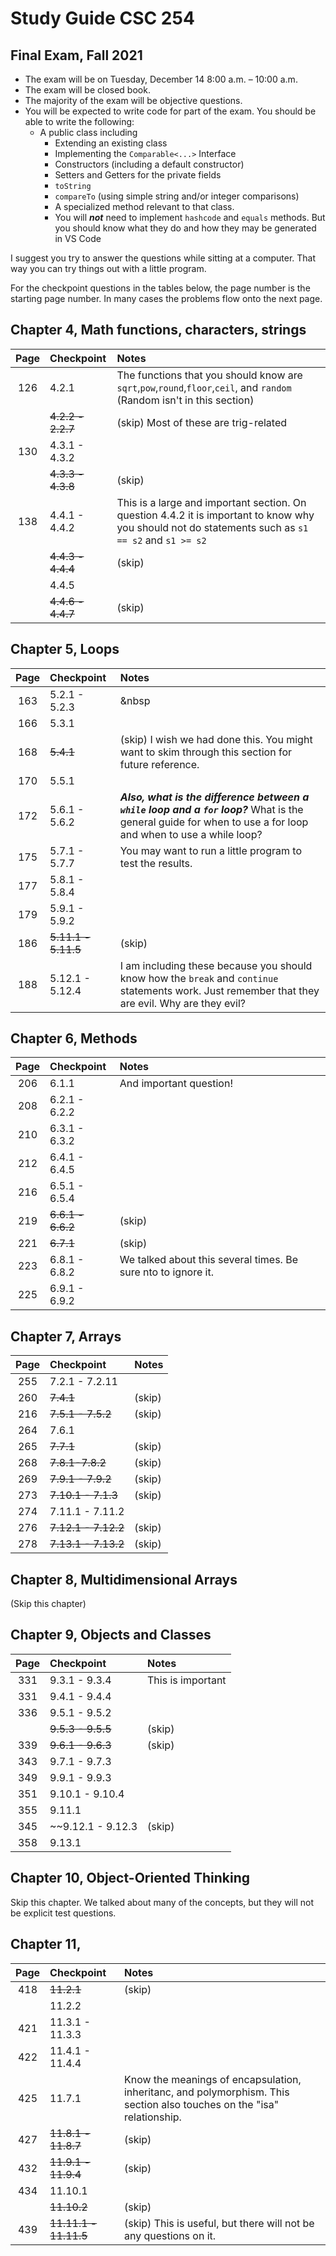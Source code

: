 # Study Guide CSC 254
## Final Exam, Fall 2021

* The exam will be on Tuesday, December 14	8:00 a.m. – 10:00 a.m.
* The exam will be closed book.
* The majority of the exam will be objective questions.  
* You will be expected to write code for part of the exam.  You should be able to write the following:
  * A public class including
    * Extending an existing class
    * Implementing the `Comparable<...>` Interface
    * Constructors (including a default constructor)
    * Setters and Getters for the private fields
    * `toString`
    * `compareTo` (using simple string and/or integer comparisons)
    * A specialized method relevant to that class.
    * You will ***not*** need to implement `hashcode` and `equals` methods.  But you should know what they do and how they may be generated in VS Code

I suggest you try to answer the questions while sitting at a computer.  That way you can try things out with a little program.

For the checkpoint questions in the tables below, the page number is the starting page number.  In many cases the problems flow onto the next page.

## Chapter 4, Math functions, characters, strings

Page|Checkpoint|Notes
:---:|:---|:---
126|4.2.1|The functions that you should know are `sqrt`,`pow`,`round`,`floor`,`ceil`, and `random` (Random isn't in this section) 
&nbsp;|~~4.2.2 - 2.2.7~~|(skip) Most of these are trig-related
130|4.3.1 - 4.3.2|&nbsp;
&nbsp;|~~4.3.3 - 4.3.8~~|(skip)
138|4.4.1 - 4.4.2|This is a large and important section.  On question 4.4.2 it is important to know why you should not do statements such as `s1 == s2` and `s1 >= s2`
&nbsp;|~~4.4.3 - 4.4.4~~|(skip)
&nbsp;|4.4.5|&nbsp;
&nbsp;|~~4.4.6 - 4.4.7~~|(skip)

## Chapter 5, Loops

Page|Checkpoint|Notes
:---:|:---|:---
163|5.2.1 - 5.2.3|&nbsp
166|5.3.1|
168|~~5.4.1~~|(skip) I wish we had done this.  You might want to skim through this section for future reference.
170|5.5.1|
172|5.6.1 - 5.6.2|  ***Also, what is the difference between a `while` loop and a `for` loop?***  What is the general guide for when to use a for loop and when to use a while loop?
175|5.7.1 - 5.7.7|You may want to run a little program to test the results.
177|5.8.1 - 5.8.4|
179|5.9.1 - 5.9.2| 
186|~~5.11.1 - 5.11.5~~|(skip)
188|5.12.1 - 5.12.4| I am including these because you should know how the `break` and `continue` statements work.  Just remember that they are evil.  Why are they evil?

## Chapter 6, Methods

Page|Checkpoint|Notes
:---:|:---|:---
206|6.1.1|And important question!
208|6.2.1 - 6.2.2|
210|6.3.1 - 6.3.2|
212|6.4.1 - 6.4.5|
216|6.5.1 - 6.5.4|
219|~~6.6.1 - 6.6.2~~|(skip)
221|~~6.7.1~~|(skip)
223|6.8.1 - 6.8.2| We talked about this several times.  Be sure nto to ignore it.
225|6.9.1 - 6.9.2|

## Chapter 7, Arrays

Page|Checkpoint|Notes
:---:|:---|:---
255|7.2.1 - 7.2.11|
260|~~7.4.1~~|(skip)
216|~~7.5.1 - 7.5.2~~|(skip)
264|7.6.1|
265|~~7.7.1~~|(skip)
268|~~7.8.1-7.8.2~~|(skip)
269|~~7.9.1 - 7.9.2~~|(skip)
273|~~7.10.1 - 7.1.3~~|(skip)
274|7.11.1 - 7.11.2|
276|~~7.12.1 - 7.12.2~~|(skip)
278|~~7.13.1 - 7.13.2~~|(skip)

## Chapter 8, Multidimensional Arrays
(Skip this chapter)

## Chapter 9, Objects and Classes

Page|Checkpoint|Notes
:---:|:---|:---
331|9.3.1 - 9.3.4|This is important
331|9.4.1 - 9.4.4|
336|9.5.1 - 9.5.2|
&nbsp;|~~9.5.3 - 9.5.5~~|(skip)
339|~~9.6.1 - 9.6.3~~|(skip)
343|9.7.1 - 9.7.3|
349|9.9.1 - 9.9.3|
351|9.10.1 - 9.10.4|
355|9.11.1|
345|~~9.12.1 - 9.12.3|(skip)
358|9.13.1|

## Chapter 10, Object-Oriented Thinking

Skip this chapter.  We talked about many of the concepts, but they will not be explicit test questions.

## Chapter 11,

Page|Checkpoint|Notes
:---:|:---|:---
418|~~11.2.1~~|(skip)
&nbsp;|11.2.2|
421|11.3.1 - 11.3.3|
422|11.4.1 - 11.4.4|
425|11.7.1|Know the meanings of encapsulation, inheritanc, and polymorphism.  This section also touches on the "isa" relationship.
427|~~11.8.1 - 11.8.7~~| (skip)
432|~~11.9.1 - 11.9.4~~| (skip)
434|11.10.1|
&nbsp;|~~11.10.2~~|(skip)
439|~~11.11.1 - 11.11.5~~| (skip) This is useful, but there will not be any questions on it.

